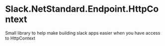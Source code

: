 # Slack.NetStandard.Endpoint.HttpContext
Small library to help make building slack apps easier when you have access to HttpContext
